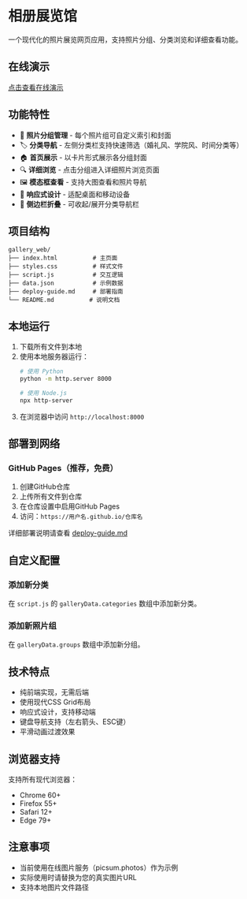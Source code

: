 # 相册展览馆

一个现代化的照片展览网页应用，支持照片分组、分类浏览和详细查看功能。

## 在线演示

[点击查看在线演示](https://你的用户名.github.io/gallery-website)

## 功能特性

- 📸 **照片分组管理** - 每个照片组可自定义索引和封面
- 🏷️ **分类导航** - 左侧分类栏支持快速筛选（婚礼风、学院风、时间分类等）
- 🏠 **首页展示** - 以卡片形式展示各分组封面
- 🔍 **详细浏览** - 点击分组进入详细照片浏览页面
- 🖼️ **模态框查看** - 支持大图查看和照片导航
- 📱 **响应式设计** - 适配桌面和移动设备
- 🔄 **侧边栏折叠** - 可收起/展开分类导航栏

## 项目结构

```
gallery_web/
├── index.html          # 主页面
├── styles.css          # 样式文件
├── script.js           # 交互逻辑
├── data.json           # 示例数据
├── deploy-guide.md     # 部署指南
└── README.md          # 说明文档
```

## 本地运行

1. 下载所有文件到本地
2. 使用本地服务器运行：
   ```bash
   # 使用 Python
   python -m http.server 8000
   
   # 使用 Node.js
   npx http-server
   ```
3. 在浏览器中访问 `http://localhost:8000`

## 部署到网络

### GitHub Pages（推荐，免费）
1. 创建GitHub仓库
2. 上传所有文件到仓库
3. 在仓库设置中启用GitHub Pages
4. 访问：`https://用户名.github.io/仓库名`

详细部署说明请查看 [deploy-guide.md](deploy-guide.md)

## 自定义配置

### 添加新分类
在 `script.js` 的 `galleryData.categories` 数组中添加新分类。

### 添加新照片组
在 `galleryData.groups` 数组中添加新分组。

## 技术特点

- 纯前端实现，无需后端
- 使用现代CSS Grid布局
- 响应式设计，支持移动端
- 键盘导航支持（左右箭头、ESC键）
- 平滑动画过渡效果

## 浏览器支持

支持所有现代浏览器：
- Chrome 60+
- Firefox 55+
- Safari 12+
- Edge 79+

## 注意事项

- 当前使用在线图片服务（picsum.photos）作为示例
- 实际使用时请替换为您的真实图片URL
- 支持本地图片文件路径